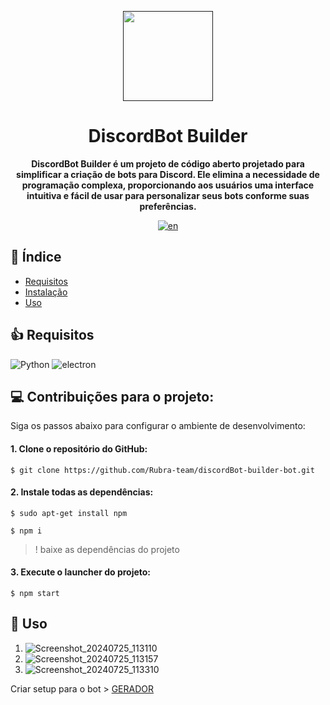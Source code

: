 <div align="center">


[<img src="https://github.com/user-attachments/assets/fadfebb9-b1a1-4716-990d-6bf9061ff4ab" width="144"/>]()

  <h1 align="center">DiscordBot Builder</h1>
  
  <p align="center">
   <strong>DiscordBot Builder é um projeto de código aberto projetado para simplificar a criação de bots para Discord. Ele elimina a necessidade de programação complexa, proporcionando aos usuários uma interface intuitiva e fácil de usar para personalizar seus bots conforme suas preferências.</strong>  
  </p>


[![en](https://img.shields.io/badge/lang-en-green.svg)](README.en.md)

</div>

## 📝 Índice

- [Requisitos](#-Requisitos)
- [Instalação](#-Instalação)
- [Uso](#-Uso)

## 👍 Requisitos

![Python](https://img.shields.io/badge/nodeJs-%23CC.svg?style=for-the-badge&logo=node&logoColor=white)
![electron](https://img.shields.io/badge/electron-%234CC.svg?style=for-the-badge&logo=electron&logoColor=white)
## 💻 Contribuições para o projeto:

Siga os passos abaixo para configurar o ambiente de desenvolvimento:

#### 1. Clone o repositório do GitHub:

```
$ git clone https://github.com/Rubra-team/discordBot-builder-bot.git
```


#### 2. Instale todas as dependências:

```
$ sudo apt-get install npm
```
```
$ npm i
```
> !
> baixe as dependências do projeto 

#### 3. Execute o launcher do projeto:


```
$ npm start
```

## 🚀 Uso
1. ![Screenshot_20240725_113110](https://github.com/user-attachments/assets/4452ef06-eb5c-4bde-9e60-500929755c05)
2. ![Screenshot_20240725_113157](https://github.com/user-attachments/assets/32a82ae0-7632-4934-8f1c-4a7ec6118f62)
3. ![Screenshot_20240725_113310](https://github.com/user-attachments/assets/143efb77-fce9-4006-afde-af3245a634e7)




Criar setup para o bot > [GERADOR](https://discord-bot-builder.fly.dev/)

